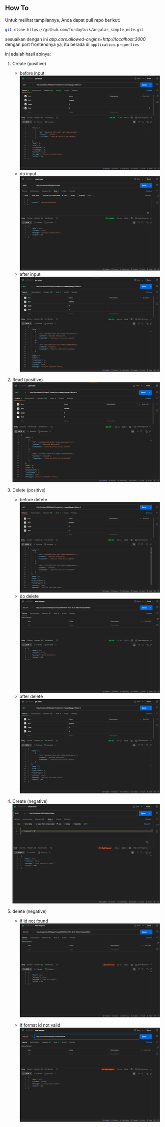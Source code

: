 ## How To

Untuk melihat tampilannya, Anda dapat pull repo berikut:

```bash
git clone https://github.com/fundayluck/angular_simple_note.git
```


sesuaikan dengan ini _app.cors.allowed-origins=http://localhost:3000_ dengan port frontendnya ya, itu berada di `application.properties`


ini adalah hasil apinya:

1.  Create (positive)

    - before input
    ![img_4.png](img_4.png)
    - do input
    ![img.png](img.png)
    - after input
    ![img_1.png](img_1.png)

2.  Read (positive)
    ![img_2.png](img_1.png)
    
3.  Delete (positive)

    - before detete
    ![img_2.png](img_2.png)
    - do delete
    ![img_3.png](img_3.png)
    - after delete
    ![img_5.png](img_5.png)
    
    
4.  Create (negative)
    ![img_6.png](img_6.png)
    
5.  delete (negative)
    
    - if id not found
    ![img_7.png](img_7.png)
    
    - if format id not valid
    ![img_8.png](img_8.png)
    


